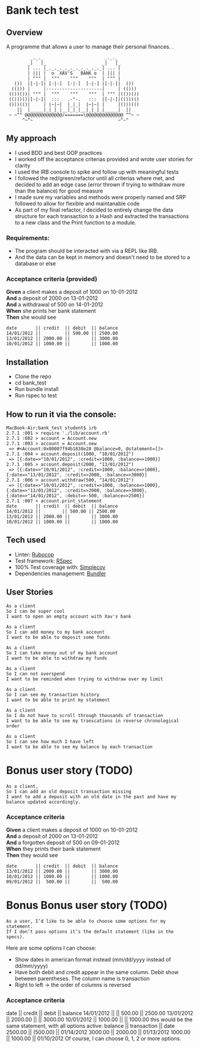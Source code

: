# Bank tech test

## Overview
A programme that allows a user to manage their personal finances.
.

```
         _._._                       _._._
        _|   |_                     _|   |_
        | ... |_._._._._._._._._._._| ... |
        | ||| |  o  XAV'S   BANK o  | ||| |
        | """ |  """    """    """  | """ |
   ())  |[-|-]| [-|-]  [-|-]  [-|-] |[-|-]|  ())
  (())) |     |---------------------|     | (()))
 (())())| """ |  """    """    """  | """ |(())())
 (()))()|[-|-]|  :::   .-"-.   :::  |[-|-]|(()))()
 ()))(()|     | |~|~|  |_|_|  |~|~| |     |()))(()
    ||  |_____|_|_|_|__|_|_|__|_|_|_|_____|  ||
 ~ ~^^ @@@@@@@@@@@@@@/=======\@@@@@@@@@@@@@@ ^^~ ~
      ^~^~                                ~^~^
```
## My approach

- I used BDD and best OOP practices
- I worked off the acceptance criterias provided and wrote user stories for clarity
- I used the IRB console to spike and follow up with meaningful tests
- I followed the red/green/refactor until all criterias where met, and decided to add an edge case (error thrown if trying to withdraw more than the balance) for good measure
- I made sure my variables and methods were properly named and SRP followed to allow for flexible and maintanable code 
- As part of my final refactor, I decided to entirely change the data structure for each transaction to a Hash and extracted the transactions to a new class and the Print function to a module.


### Requirements:
* The program should be interacted with via a REPL like IRB.
* And the data can be kept in memory and doesn't need to be stored to a database or else
### Acceptance criteria (provided)

**Given** a client makes a deposit of 1000 on 10-01-2012  
**And** a deposit of 2000 on 13-01-2012  
**And** a withdrawal of 500 on 14-01-2012  
**When** she prints her bank statement  
**Then** she would see

```
date       || credit  || debit  || balance
14/01/2012 ||         || 500.00 || 2500.00
13/01/2012 || 2000.00 ||        || 3000.00
10/01/2012 || 1000.00 ||        || 1000.00
```
## Installation
* Clone the repo
* cd bank_test
* Run bundle install
* Run rspec to test

## How to run it via the console:

```
MacBook-Air:bank_test student$ irb
2.7.1 :001 > require './lib/account.rb'
2.7.1 :002 > account = Account.new
2.7.1 :003 > account = Account.new
 => #<Account:0x00007f94b1838e28 @balance=0, @statement=[]> 
2.7.1 :004 > account.deposit(1000, "10/01/2012")
 => [{:date=>"10/01/2012", :credit=>1000, :balance=>1000}] 
2.7.1 :005 > account.deposit(2000, "13/01/2012")
 => [{:date=>"10/01/2012", :credit=>1000, :balance=>1000}, {:date=>"13/01/2012", :credit=>2000, :balance=>3000}] 
2.7.1 :006 > account.withdraw(500, "14/01/2012")
 => [{:date=>"10/01/2012", :credit=>1000, :balance=>1000}, {:date=>"13/01/2012", :credit=>2000, :balance=>3000}, {:date=>"14/01/2012", :debit=>-500, :balance=>2500}] 
2.7.1 :007 > account.print_statement
date       || credit  || debit  || balance
14/01/2012 ||        || 500.00 || 2500.00
13/01/2012 || 2000.00 ||        || 3000.00
10/01/2012 || 1000.00 ||        || 1000.00
```

## Tech used
* Linter: [Rubocop](https://github.com/rubocop-hq/rubocop)
* Test framework: [RSpec](https://github.com/rspec/rspec)
* 100% Test coverage with: [Simplecov]([https://github.com/simplecov-ruby/simplecov)
* Dependencies management: [Bundler](https://github.com/rubygems/bundler)

## User Stories

```
As a client
So I can be super cool
I want to open an empty account with Xav's bank

As a client
So I can add money to my bank account
I want to be able to deposit some funds

As a client
So I can take money out of my bank account
I want to be able to withdraw my funds

As a client
So I can not overspend
I want to be reminded when trying to withdraw over my limit

As a client
So I can see my transaction history
I want to be able to print my statement

As a client
So I do not have to scroll through thousands of transaction
I want to be able to see my transcations in reverse chronological order

As a client
So I can see how much I have left
I want to be able to see my balance by each transaction
```

# Bonus user story (TODO)

```
As a client, 
So I can add an old deposit transaction missing
I want to add a deposit with an old date in the past and have my balance updated accordingly.
```
### Acceptance criteria

**Given** a client makes a deposit of 1000 on 10-01-2012  
**And** a deposit of 2000 on 13-01-2012  
**And** a forgotten deposit of 500 on 09-01-2012  
**When** they prints their bank statement  
**Then** they would see

```
date       || credit  || debit  || balance
13/01/2012 || 2000.00 ||        || 3000.00
10/01/2012 || 1000.00 ||        || 1000.00
09/01/2012 ||  500.00 ||        ||  500.00
```

# Bonus Bonus user story (TODO)
```
As a user, I’d like to be able to choose some options for my statement.
If I don’t pass options it’s the default statement (like in the specs).
```

Here are some options I can choose:
* Show dates in american format instead (mm/dd/yyyy instead of dd/mm/yyyy)
* Have both debit and credit appear in the same column. Debit show between parentheses. The column name is transaction
* Right to left -> the order of columns is reversed

### Acceptance criteria
date || credit || debit || balance
14/01/2012 || || 500.00 || 2500.00
13/01/2012 || 2000.00 || || 3000.00
10/01/2012 || 1000.00 || || 1000.00
this would be the same statement, with all options active:
balance || transaction || date
2500.00 || (500.00) || 01/14/2012
3000.00 || 2000.00 || 01/13/2012
1000.00 || 1000.00 || 01/10/2012
Of course, I can choose 0, 1, 2 or more options.
